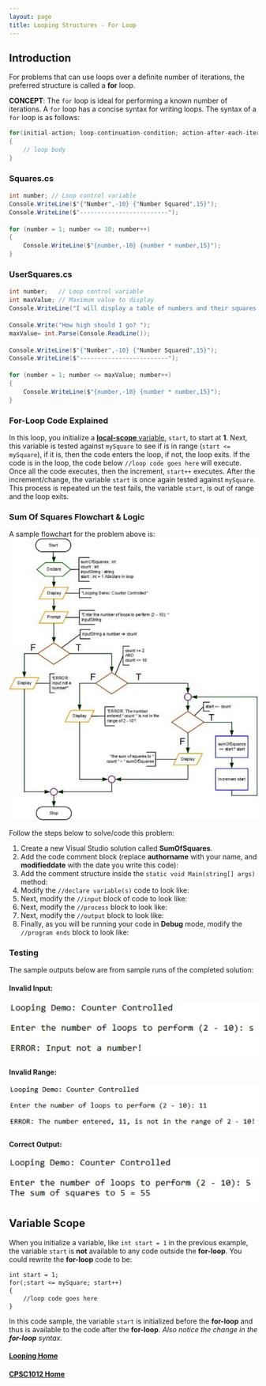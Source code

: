 ```yaml
---
layout: page
title: Looping Structures - For Loop
---
```


## Introduction
For problems that can use loops over a definite number of iterations, the preferred structure is called a **for** loop.

**CONCEPT**: The `for` loop is ideal for performing a known number of iterations. A `for` loop has a concise syntax for writing loops. The syntax of a `for` loop is as follows:

```csharp
for(initial-action; loop-continuation-condition; action-after-each-iteration)
{
    // loop body
}
```

### Squares.cs

```csharp
int number; // Loop control variable
Console.WriteLine($"{"Number",-10} {"Number Squared",15}");
Console.WriteLine($"-------------------------");

for (number = 1; number <= 10; number++)
{
    Console.WriteLine($"{number,-10} {number * number,15}");
}
```

### UserSquares.cs

```csharp
int number;   // Loop control variable
int maxValue; // Maximum value to display
Console.WriteLine("I will display a table of numbers and their squares.");

Console.Write("How high should I go? ");
maxValue= int.Parse(Console.ReadLine());

Console.WriteLine($"{"Number",-10} {"Number Squared",15}");
Console.WriteLine($"-------------------------");

for (number = 1; number <= maxValue; number++)
{
    Console.WriteLine($"{number,-10} {number * number,15}");
}
```

### For-Loop Code Explained
In this loop, you initialize a [**local-scope** variable](#scope), `start`, to start at **1**. Next, this variable is tested against `mySquare` to see if is in range (`start <= mySquare`), if it is, then the code enters the loop, if not, the loop exits. If the code is in the loop, the code below `//loop code goes here` will execute. Once all the code executes, then the increment, `start++` executes. After the increment/change, the variable `start` is once again tested against `mySquare`. This process is repeated un the test fails, the variable `start`, is out of range and the loop exits.

### Sum Of Squares Flowchart & Logic
A sample flowchart for the problem above is:<br>
![flowchart-sum-squares](files/flowchart-sum-squares.jpg)

Follow the steps below to solve/code this problem:
1. Create a new Visual Studio solution called **SumOfSquares**.
2. Add the code comment block (replace **authorname** with your name, and **modifieddate** with the date you write this code):
3. Add the comment structure inside the `static void Main(string[] args)` method:
4. Modify the `//declare variable(s)` code to look like:
5. Next, modify the `//input` block of code to look like:
6. Next, modify the `//process` block to look like:
7. Next, modify the `//output` block to look like:
8. Finally, as you will be running your code in **Debug** mode, modify the `//program ends` block to look like:

### Testing
The sample outputs below are from sample runs of the completed solution:
#### Invalid Input:
![sum-squares-01](files/sum-squares-01.jpg)
#### Invalid Range:
![sum-squares-02](files/sum-squares-02.jpg)
#### Correct Output:
![sum-squares-03](files/sum-squares-03.jpg)

## <a ID="scope">Variable Scope</a>
When you initialize a variable, like `int start = 1` in the previous example, the variable `start` is **not** available to any code outside the **for-loop**. You could rewrite the **for-loop** code to be:

```chsarp
int start = 1;
for(;start <= mySquare; start++)
{
    //loop code goes here
}
```

In this code sample, the variable `start` is initialized before the **for-loop** and thus is available to the code after the **for-loop**. _Also notice the change in the **for-loop** syntax._

#### [Looping Home](index.md)
#### [CPSC1012 Home](../)